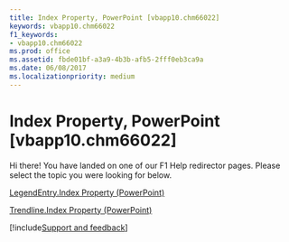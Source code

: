 ```yaml
---
title: Index Property, PowerPoint [vbapp10.chm66022]
keywords: vbapp10.chm66022
f1_keywords:
- vbapp10.chm66022
ms.prod: office
ms.assetid: fbde01bf-a3a9-4b3b-afb5-2fff0eb3ca9a
ms.date: 06/08/2017
ms.localizationpriority: medium
---
```



# Index Property, PowerPoint [vbapp10.chm66022]

Hi there! You have landed on one of our F1 Help redirector pages. Please select the topic you were looking for below.

[LegendEntry.Index Property (PowerPoint)](https://msdn.microsoft.com/library/99e0b634-1782-e87b-6b8e-73d58d020135%28Office.15%29.aspx)

[Trendline.Index Property (PowerPoint)](https://msdn.microsoft.com/library/389945bc-3115-6244-1d5a-79961bf8ca68%28Office.15%29.aspx)

[!include[Support and feedback](~/includes/feedback-boilerplate.md)]